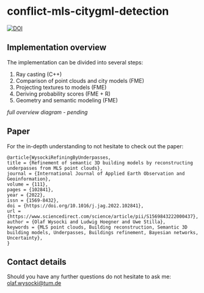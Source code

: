 # conflict-mls-citygml-detection

[![DOI](https://zenodo.org/badge/422141978.svg)](https://zenodo.org/badge/latestdoi/422141978)

## Implementation overview

The implementation can be divided into several steps:
1. Ray casting (C++) 
2. Comparison of point clouds and city models (FME)
3. Projecting textures to models (FME)
4. Deriving probability scores (FME + R)
5. Geometry and semantic modeling (FME)

*full overview diagram - pending*

## Paper

For the in-depth understanding to not hesitate to check out the paper:

```plain
@article{WysockiRefiningByUnderpasses,
title = {Refinement of semantic 3D building models by reconstructing underpasses from MLS point clouds},
journal = {International Journal of Applied Earth Observation and Geoinformation},
volume = {111},
pages = {102841},
year = {2022},
issn = {1569-8432},
doi = {https://doi.org/10.1016/j.jag.2022.102841},
url = {https://www.sciencedirect.com/science/article/pii/S1569843222000437},
author = {Olaf Wysocki and Ludwig Hoegner and Uwe Stilla},
keywords = {MLS point clouds, Building reconstruction, Semantic 3D building models, Underpasses, Buildings refinement, Bayesian networks, Uncertainty},
}
```

## Contact details

Should you have any further questions do not hesitate to ask me: olaf.wysocki@tum.de
